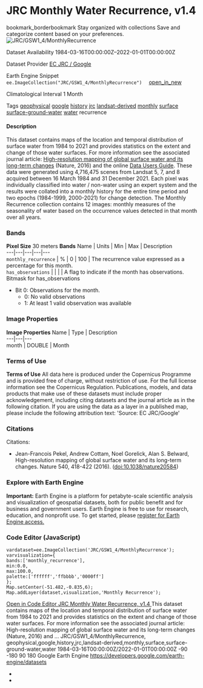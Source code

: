  
#  JRC Monthly Water Recurrence, v1.4 
bookmark_borderbookmark Stay organized with collections  Save and categorize content based on your preferences. 
![JRC/GSW1_4/MonthlyRecurrence](https://developers.google.com/earth-engine/datasets/images/JRC/JRC_GSW1_4_MonthlyRecurrence_sample.png) 

Dataset Availability
    1984-03-16T00:00:00Z–2022-01-01T00:00:00Z 

Dataset Provider
     [ EC JRC / Google ](https://global-surface-water.appspot.com) 

Earth Engine Snippet
     `    ee.ImageCollection("JRC/GSW1_4/MonthlyRecurrence")   ` [ open_in_new ](https://code.earthengine.google.com/?scriptPath=Examples:Datasets/JRC/JRC_GSW1_4_MonthlyRecurrence) 

Climatological Interval
    1 Month 

Tags
     [geophysical](https://developers.google.com/earth-engine/datasets/tags/geophysical) [google](https://developers.google.com/earth-engine/datasets/tags/google) [history](https://developers.google.com/earth-engine/datasets/tags/history) [jrc](https://developers.google.com/earth-engine/datasets/tags/jrc) [landsat-derived](https://developers.google.com/earth-engine/datasets/tags/landsat-derived) [monthly](https://developers.google.com/earth-engine/datasets/tags/monthly) [surface](https://developers.google.com/earth-engine/datasets/tags/surface) [surface-ground-water](https://developers.google.com/earth-engine/datasets/tags/surface-ground-water) [water](https://developers.google.com/earth-engine/datasets/tags/water)
recurrence
#### Description
This dataset contains maps of the location and temporal distribution of surface water from 1984 to 2021 and provides statistics on the extent and change of those water surfaces. For more information see the associated journal article: [High-resolution mapping of global surface water and its long-term changes](https://www.nature.com/nature/journal/v540/n7633/full/nature20584.html) (Nature, 2016) and the online [Data Users Guide](https://storage.googleapis.com/global-surface-water/downloads_ancillary/DataUsersGuidev2021.pdf).
These data were generated using 4,716,475 scenes from Landsat 5, 7, and 8 acquired between 16 March 1984 and 31 December 2021. Each pixel was individually classified into water / non-water using an expert system and the results were collated into a monthly history for the entire time period and two epochs (1984-1999, 2000-2021) for change detection.
The Monthly Recurrence collection contains 12 images: monthly measures of the seasonality of water based on the occurrence values detected in that month over all years.
### Bands
**Pixel Size** 30 meters 
**Bands**
Name | Units | Min | Max | Description  
---|---|---|---|---  
`monthly_recurrence` | % |  0  |  100  | The recurrence value expressed as a percentage for this month.  
`has_observations` |  |  |  | A flag to indicate if the month has observations.  
Bitmask for has_observations
  * Bit 0: Observations for the month. 
    * 0: No valid observations
    * 1: At least 1 valid observation was available

  
### Image Properties
**Image Properties**
Name | Type | Description  
---|---|---  
month | DOUBLE | Month  
### Terms of Use
**Terms of Use**
All data here is produced under the Copernicus Programme and is provided free of charge, without restriction of use. For the full license information see the Copernicus Regulation.
Publications, models, and data products that make use of these datasets must include proper acknowledgement, including citing datasets and the journal article as in the following citation.
If you are using the data as a layer in a published map, please include the following attribution text: 'Source: EC JRC/Google'
### Citations
Citations:
  * Jean-Francois Pekel, Andrew Cottam, Noel Gorelick, Alan S. Belward, High-resolution mapping of global surface water and its long-term changes. Nature 540, 418-422 (2016). ([doi:10.1038/nature20584](https://doi.org/10.1038/nature20584))


### Explore with Earth Engine
**Important:** Earth Engine is a platform for petabyte-scale scientific analysis and visualization of geospatial datasets, both for public benefit and for business and government users. Earth Engine is free to use for research, education, and nonprofit use. To get started, please [register for Earth Engine access.](https://console.cloud.google.com/earth-engine)
### Code Editor (JavaScript)
```
vardataset=ee.ImageCollection('JRC/GSW1_4/MonthlyRecurrence');
varvisualization={
bands:['monthly_recurrence'],
min:0.0,
max:100.0,
palette:['ffffff','ffbbbb','0000ff']
};
Map.setCenter(-51.482,-0.835,6);
Map.addLayer(dataset,visualization,'Monthly Recurrence');
```
[ Open in Code Editor ](https://code.earthengine.google.com/?scriptPath=Examples:Datasets/JRC/JRC_GSW1_4_MonthlyRecurrence)
[ JRC Monthly Water Recurrence, v1.4 ](https://developers.google.com/earth-engine/datasets/catalog/JRC_GSW1_4_MonthlyRecurrence)
This dataset contains maps of the location and temporal distribution of surface water from 1984 to 2021 and provides statistics on the extent and change of those water surfaces. For more information see the associated journal article: High-resolution mapping of global surface water and its long-term changes (Nature, 2016) and …
JRC/GSW1_4/MonthlyRecurrence, geophysical,google,history,jrc,landsat-derived,monthly,surface,surface-ground-water,water 
1984-03-16T00:00:00Z/2022-01-01T00:00:00Z
-90 -180 90 180 
Google Earth Engine
https://developers.google.com/earth-engine/datasets
  * [ ](https://doi.org/https://global-surface-water.appspot.com)
  * [ ](https://doi.org/https://developers.google.com/earth-engine/datasets/catalog/JRC_GSW1_4_MonthlyRecurrence)


